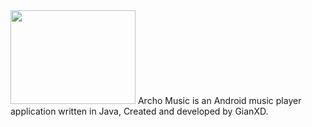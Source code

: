 <img src="https://cdn.discordapp.com/attachments/803677887496060999/826646596430725160/ar_music_github_logo.png" width="200" height="150"/>
Archo Music is an Android music player application written in Java, Created and developed by GianXD.
